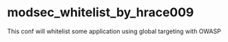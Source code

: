 # modsec_whitelist_by_hrace009
This conf will whitelist some application using global targeting with OWASP
